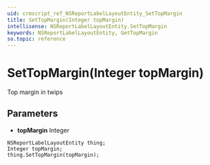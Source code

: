 ```yaml
---
uid: crmscript_ref_NSReportLabelLayoutEntity_SetTopMargin
title: SetTopMargin(Integer topMargin)
intellisense: NSReportLabelLayoutEntity.SetTopMargin
keywords: NSReportLabelLayoutEntity, GetTopMargin
so.topic: reference
---
```


# SetTopMargin(Integer topMargin)

Top margin in twips

## Parameters

* **topMargin** Integer

```crmscript
NSReportLabelLayoutEntity thing;
Integer topMargin;
thing.SetTopMargin(topMargin);
```

